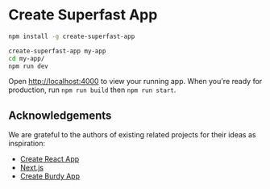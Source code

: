 # Create Superfast App

```sh
npm install -g create-superfast-app

create-superfast-app my-app
cd my-app/
npm run dev
```

Open [http://localhost:4000](http://localhost:4000) to view your running app.
When you're ready for production, run `npm run build` then `npm run start`.

## Acknowledgements

We are grateful to the authors of existing related projects for their ideas as inspiration:

- [Create React App](https://github.com/facebookincubator/create-react-app)
- [Next.js](https://github.com/zeit/next.js)
- [Create Burdy App](https://github.com/burdy-io/create-burdy-app)